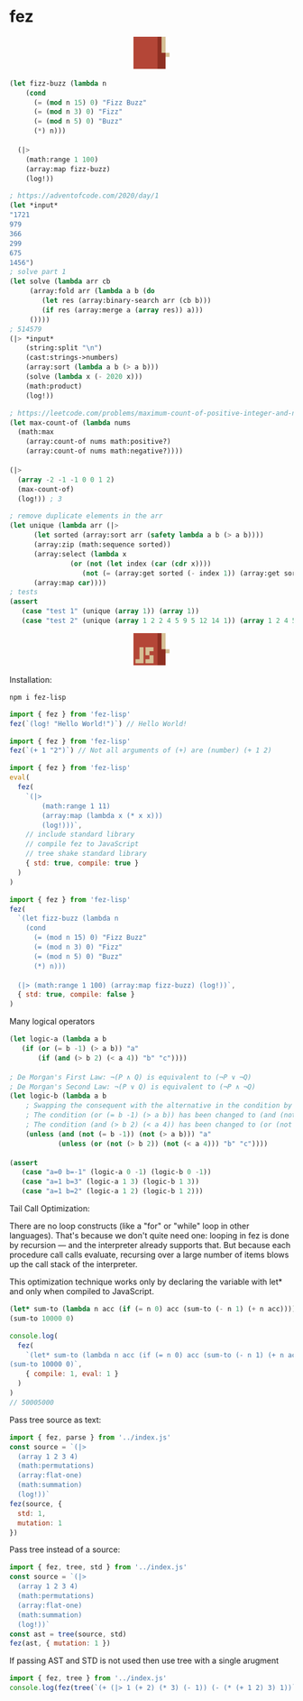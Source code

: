 # fez

<p align="center">
<img width="64" src="./logo.svg"/>
</p>

```lisp
(let fizz-buzz (lambda n
    (cond
      (= (mod n 15) 0) "Fizz Buzz"
      (= (mod n 3) 0) "Fizz"
      (= (mod n 5) 0) "Buzz"
      (*) n)))

  (|>
    (math:range 1 100)
    (array:map fizz-buzz)
    (log!))
```

```lisp
; https://adventofcode.com/2020/day/1
(let *input*
"1721
979
366
299
675
1456")
; solve part 1
(let solve (lambda arr cb
     (array:fold arr (lambda a b (do
        (let res (array:binary-search arr (cb b)))
        (if res (array:merge a (array res)) a)))
     ())))
; 514579
(|> *input*
    (string:split "\n")
    (cast:strings->numbers)
    (array:sort (lambda a b (> a b)))
    (solve (lambda x (- 2020 x)))
    (math:product)
    (log!))
```

```lisp
; https://leetcode.com/problems/maximum-count-of-positive-integer-and-negative-integer/description/
(let max-count-of (lambda nums
  (math:max
    (array:count-of nums math:positive?)
    (array:count-of nums math:negative?))))

(|>
  (array -2 -1 -1 0 0 1 2)
  (max-count-of)
  (log!)) ; 3
```

```lisp
; remove duplicate elements in the arr
(let unique (lambda arr (|>
      (let sorted (array:sort arr (safety lambda a b (> a b))))
      (array:zip (math:sequence sorted))
      (array:select (lambda x
               (or (not (let index (car (cdr x))))
                  (not (= (array:get sorted (- index 1)) (array:get sorted index))))))
      (array:map car))))
; tests
(assert
   (case "test 1" (unique (array 1)) (array 1))
   (case "test 2" (unique (array 1 2 2 4 5 9 5 12 14 1)) (array 1 2 4 5 9 12 14)))
```

<p align="center">
<img width="64" src="./js.svg"/>
</p>
Installation:

```
npm i fez-lisp
```

```js
import { fez } from 'fez-lisp'
fez(`(log! "Hello World!")`) // Hello World!
```

```js
import { fez } from 'fez-lisp'
fez(`(+ 1 "2")`) // Not all arguments of (+) are (number) (+ 1 2)
```

```js
import { fez } from 'fez-lisp'
eval(
  fez(
    `(|> 
        (math:range 1 11) 
        (array:map (lambda x (* x x))) 
        (log!)))`,
    // include standard library
    // compile fez to JavaScript
    // tree shake standard library
    { std: true, compile: true }
  )
)
```

```js
import { fez } from 'fez-lisp'
fez(
  `(let fizz-buzz (lambda n
    (cond
      (= (mod n 15) 0) "Fizz Buzz"
      (= (mod n 3) 0) "Fizz"
      (= (mod n 5) 0) "Buzz"
      (*) n)))

  (|> (math:range 1 100) (array:map fizz-buzz) (log!))`,
  { std: true, compile: false }
)
```

Many logical operators

```lisp
(let logic-a (lambda a b
   (if (or (= b -1) (> a b)) "a"
       (if (and (> b 2) (< a 4)) "b" "c"))))

; De Morgan's First Law: ¬(P ∧ Q) is equivalent to (¬P ∨ ¬Q)
; De Morgan's Second Law: ¬(P ∨ Q) is equivalent to (¬P ∧ ¬Q)
(let logic-b (lambda a b
    ; Swapping the consequent with the alternative in the condition by using (unless) instead of (if)
    ; The condition (or (= b -1) (> a b)) has been changed to (and (not (= b -1)) (not (> a b))), applying De Morgan's First Law.
    ; The condition (and (> b 2) (< a 4)) has been changed to (or (not (> b 2)) (not (< a 4))), applying De Morgan's Second Law.
    (unless (and (not (= b -1)) (not (> a b))) "a"
            (unless (or (not (> b 2)) (not (< a 4))) "b" "c"))))

(assert
   (case "a=0 b=-1" (logic-a 0 -1) (logic-b 0 -1))
   (case "a=1 b=3" (logic-a 1 3) (logic-b 1 3))
   (case "a=1 b=2" (logic-a 1 2) (logic-b 1 2)))
```

Tail Call Optimization:

There are no loop constructs (like a "for" or "while" loop in other languages).
That's because we don't quite need one: looping in fez is done by recursion — and the interpreter already supports that.
But because each procedure call calls evaluate, recursing over a large number of items blows up the call stack of the interpreter.

This optimization technique works only by declaring the variable with let\*
and only when compiled to JavaScript.

```lisp
(let* sum-to (lambda n acc (if (= n 0) acc (sum-to (- n 1) (+ n acc)))))
(sum-to 10000 0)
```

```js
console.log(
  fez(
    `(let* sum-to (lambda n acc (if (= n 0) acc (sum-to (- n 1) (+ n acc)))))
(sum-to 10000 0)`,
    { compile: 1, eval: 1 }
  )
)
// 50005000
```

Pass tree source as text:

```js
import { fez, parse } from '../index.js'
const source = `(|> 
  (array 1 2 3 4)
  (math:permutations)
  (array:flat-one)
  (math:summation)
  (log!))`
fez(source, {
  std: 1,
  mutation: 1
})
```

Pass tree instead of a source:

```js
import { fez, tree, std } from '../index.js'
const source = `(|> 
  (array 1 2 3 4)
  (math:permutations)
  (array:flat-one)
  (math:summation)
  (log!))`
const ast = tree(source, std)
fez(ast, { mutation: 1 })
```

If passing AST and STD is not used then use tree with a single arugment

```js
import { fez, tree } from '../index.js'
console.log(fez(tree(`(+ (|> 1 (+ 2) (* 3) (- 1)) (- (* (+ 1 2) 3) 1))`)))
```
